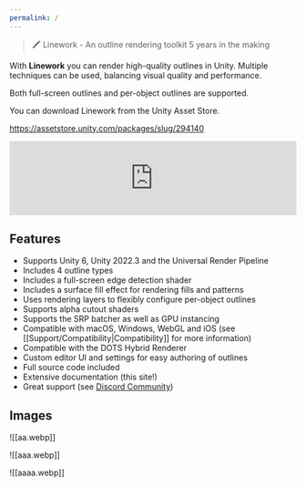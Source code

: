 ```yaml
---
permalink: /
---
```


> 🖍️ Linework - An outline rendering toolkit 5 years in the making

With **Linework** you can render high-quality outlines in Unity. Multiple techniques can be used, balancing visual quality and performance.

Both full-screen outlines and per-object outlines are supported.

You can download Linework from the Unity Asset Store.

https://assetstore.unity.com/packages/slug/294140

<iframe src="https://assetstore.unity.com/linkmaker/embed/package/294140/widget-wide?aid=1011l3n8v" style="width:100%; height:130px; border:0px;"></iframe>

## Features
- Supports Unity 6, Unity 2022.3 and the Universal Render Pipeline
- Includes 4 outline types
- Includes a full-screen edge detection shader
- Includes a surface fill effect for rendering fills and patterns
- Uses rendering layers to flexibly configure per-object outlines
- Supports alpha cutout shaders
- Supports the SRP batcher as well as GPU instancing
- Compatible with macOS, Windows, WebGL and iOS (see [[Support/Compatibility|Compatibility]] for more information)
- Compatible with the DOTS Hybrid Renderer
- Custom editor UI and settings for easy authoring of outlines
- Full source code included
- Extensive documentation (this site!)
- Great support (see [Discord Community](https://discord.com/invite/cFfQGzQdPn))


## Images

![[aa.webp]]

![[aaa.webp]]

![[aaaa.webp]]
